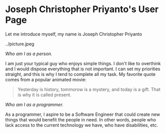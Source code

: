 # Joseph Christopher Priyanto's User Page


Let me introduce myself, my name is Joseph Christopher Priyanto

../picture.jpeg

*Who am I as a person.*

I am just your typical guy who enjoys simple things. I don't like to overthink and I would dispose everything that is not important. I can set my priorities straight, and this is why I tend to complete all my task. My favorite quote comes from a popular animated movie:

> Yesterday is history, tommorow is a mystery, and today is a gift. That is why it is called present.

*Who am I as a programmer.*

As a programmer, I aspire to be a Software Engineer that could create new things that would benefit the people in need. In other words, people who lack access to the current technology we have, who have disabilities, etc.




